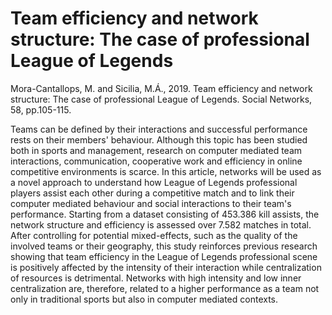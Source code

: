 # Team efficiency and network structure: The case of professional League of Legends

Mora-Cantallops, M. and Sicilia, M.Á., 2019. Team efficiency and network structure: The case of professional League of Legends. Social Networks, 58, pp.105-115.

Teams can be defined by their interactions and successful performance rests on their members' behaviour. Although this topic has been studied both in sports and management, research on computer mediated team interactions, communication, cooperative work and efficiency in online competitive environments is scarce. In this article, networks will be used as a novel approach to understand how League of Legends professional players assist each other during a competitive match and to link their computer mediated behaviour and social interactions to their team's performance. Starting from a dataset consisting of 453.386 kill assists, the network structure and efficiency is assessed over 7.582 matches in total. After controlling for potential mixed-effects, such as the quality of the involved teams or their geography, this study reinforces previous research showing that team efficiency in the League of Legends professional scene is positively affected by the intensity of their interaction while centralization of resources is detrimental. Networks with high intensity and low inner centralization are, therefore, related to a higher performance as a team not only in traditional sports but also in computer mediated contexts.
